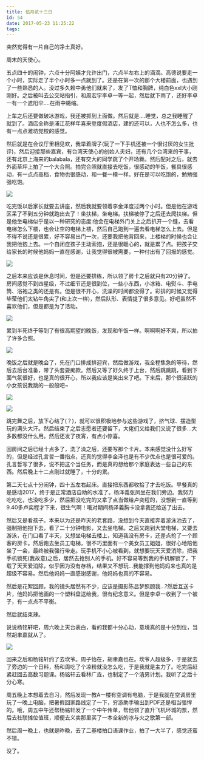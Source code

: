```yaml
---
title: 伍月贰十三日
id: 54
date: 2017-05-23 11:25:22
tags:
---
```


突然觉得有一片自己的净土真好。

周末的天使心。

五点四十的闹钟，六点十分阿姨才允许出门，六点半左右上的滴滴。高德说要走一个小时，实际走了半个小时多一点就到了。还是在第一次的那个大楼前面，也遇到了一些熟悉的人。没过多久赖中勇他们就来了，发了T恤和胸牌，纯白色xxl大小刚刚好。之后被叫去公交站指引，和周宏宇李卓一等一起，然后就下雨了，还好李卓一有一个遮阳伞....在雨中蜷缩。

上车之后还要做破冰游戏，我还被抓到上面做。然后就是....睡觉，总之我睡醒了就到了。酒店全称是浦江花样年喜来登度假酒店，建的还可以，人也不怎么多，也有一点点潍坊党校的感觉。

然后就是在会议厅里相见欢，我举着牌子(玩了一下手机还被一个很讨厌的女生批评)，然后迎接那些嘉宾，有台湾天使心的创始人夫妇，还有几个台湾来的干事，还有北京上海来的balabala，还有交大的同学跳了个开场舞。然后配对之后，就去外面草坪上拍了一个大合照。拍完合照就直接去吃饭，很感动的午饭，餐具很感动，有一点点高档，食物也很感动，和一餐一模一样。好在是可以吃饱的，勉勉强强吃饱。

![](http://img.cyrise.cn/wp-content/uploads/2017/05/2017-05-20-08.56.17-1.jpg)

吃完饭以后家长就要去讲座，然后我就要领着李金泽度过两个小时。但是他在游戏区呆了不到五分钟就跑出去了！坐扶梯，坐电梯。扶梯被停了之后还去爬扶梯。但是他坐电梯似乎是以一种研究的态度:他会在电梯外门关上之后扒开一个缝，去看电梯怎么下楼，也会让空的电梯上楼，然后自己跑到一遍去看电梯怎么上去。但是不得不说还是很累，好不容易出门一次，还要我把他背回来，上楼梯的时候也会让我把他抱上去。一个自闭症孩子主动索抱，还是很暖心的，就是累了点。把孩子交给家长的时候他妈妈一直在感谢，让我觉得很被需要，一种付出有了回报的感觉。

![](http://img.cyrise.cn/wp-content/uploads/2017/05/2017-05-20-08.53.37-1.jpg)

之后本来应该是休息时间，但是还要排练，所以领了房卡之后就只有20分钟了。房间感觉不到四星级，不过细节还是很到位，一些小东西，小冰箱、电熨斗、手电筒、浴袍之类的还是有。但是很不开心，洗澡的时间都没得了。彩排的时候又觉得毕莹他们太钻牛角尖了(和上次一样)，然后队形、表情提了很多意见。好吧虽然不喜欢他们，但是都是为了活动。

![](http://img.cyrise.cn/wp-content/uploads/2017/05/2017-05-20-08.53.36-1.jpg)

累到半死终于等到了有很高期望的晚饭，发现和午饭一样。啊啊啊好不爽，所以拍了许多合照。

![](http://img.cyrise.cn/wp-content/uploads/2017/05/2b5de5d1817a7d32.jpg)

晚饭之后就是晚会了，先在门口排成排迎宾，然后做游戏，我全程焦急的等待，然后去后台准备，带了头套耍痴款。然后又等了好久终于上台，然后跳跳跳，看到下面气氛很好，也是真的很开心，所以我应该是笑出来了吧。下来后，那个很活跃的小女孩说我跳的一般般吧~

![](http://img.cyrise.cn/wp-content/uploads/2017/05/2017-05-20-08.54.50-1.jpg)

![](http://img.cyrise.cn/wp-content/uploads/2017/05/mmexport1495353321666.jpg)

跳完舞之后，放下心结了(？)，就可以很积极地参与这些游戏了，挤气球、摆造型玩的满头大汗。然后结束了之后志愿者还要留下，大佬们又给我们又说了很多...大多数都没什么用。然后还发了夜宵，有点小惊喜。

回房间之后已经十点多了，洗了澡之后，还要写那个卡片。本来感觉没什么好写的，但是经过孔言哲一番指点，还真的觉得李金泽也是有不少优点也是很可爱的。孔言哲写了很多，说不把这个当任务，而是真的想给那个家庭表达一些自己的东西。然后晚上十二点刚过就睡了，十分的累。

第二天七点十分闹钟，四十五左右起床。直接把东西都收拾了才去吃饭。早餐真的是感动2017，终于是正常酒店自助的水准了。杨泽義张凤坐在我们旁边。我努力吃吃吃，也没吃多少，然后把没吃完的又拿了点当做给卢奕程的，没想到一直等到9.40多卢奕程才下来，很生气啊！哦对期间杨泽義胸卡没拿我还给送了出去。

然后又是看孩子。本来以为还是昨天的老套路，没想到今天直接奔着游泳池去了，强制把他抱下去，看了二十分钟电影，又去坐电梯。之后又跑到大堂电梯，又要去游泳，在门口看了半天，又想坐电梯去楼上，知道我没有房卡，还差点抢了一个顾客的房卡。然后跑去坐员工电梯，很不巧里面有一个美女员工姐姐，很好心地陪他坐了一会，最终被我强行带走。玩手机不小心被看到，就想要玩天天爱消除，把我手机锁死(我故意)之后，居然去抢别人的手机。好不容易等到我的手机解锁了，下载了天天爱消除，似乎因为没有存档，结果又不想玩...我能撑到他妈妈来也真的是超级不容易。然后他妈妈一直感谢感谢，他妈妈也真的不容易。

然后是花絮回顾，我的镜头居然有不少，应该是摄影陈吕梦照顾我...?然后互送卡片，他妈妈把他画的一个塑料盘送给我，很有纪念意义。但是李卓一收到了一个被子，有一点点不平衡。

然后就结束辣。

说说杨铭轩吧，周六晚上天台表白，看的我都十分心动，意境真的是十分到位，当然胡聿嘉就从了。

![](http://img.cyrise.cn/wp-content/uploads/2017/05/12f04af7ab8745e4.jpg)

回来之后和杨铭轩约了去坎爷。周子怡在，胡聿嘉也在。坎爷人超级多，于是就去了旁边的一个日料，杨和周吃了个凉粉就没怎么吃，于是我就是主力了。吃完后赶紧赶回去高数习题课。杨铭轩去看林广垚，也制定了一个渣男计划。我听了之后十分心寒。

周五晚上本想着去自习，然后发现一教A一楼有空调有电脑，于是我就在空调房里玩了一晚上电脑，把暑假回家路线定了一下，穷游助手输出到PDF还是相当强悍的。哦，周五中午还帮杨铭轩发了一个中午传单，帮他领了直升飞机环城的票，然后去社联摊位值班，顺便去义卖那里买了一本全新的冰与火之歌第一部。

然后周一晚上，也就是昨晚，去了二基楼拍口语课作业，拍了一大半了，感觉还蛮不错。

没了。